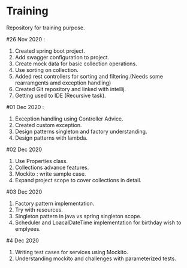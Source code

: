 # Training
Repository for training purpose.

#26 Nov 2020 :
1. Created spring boot project.
2. Add swagger configuration to project.
3. Create mock data for basic collection operations.
4. Use sorting on collection.
5. Added rest controllers for sorting and filtering.(Needs some rearramgents amd exception handling)
6. Created Git repository and linked with intellij.
7. Getting used to IDE (Recursive task).

#01 Dec 2020 :
1. Exception handling using Controller Advice.
2. Created custom exception.
3. Design patterns singleton and factory understanding.
4. Design patterns with lambda.

#02 Dec 2020
1. Use Properties class.
2. Collections advance features.
3. Mockito : write sample case.
4. Expand project scope to cover collections in detail.

#03 Dec 2020
1. Factory pattern implementation.
2. Try with resources.
3. Singleton pattern in java vs spring singleton scope.
4. Scheduler and LoacalDateTime implementation for birthday wish to emplyees.

#4 Dec 2020
1. Writing test cases for services using Mockito.
2. Understanding mockito and challenges with parameterized tests.
